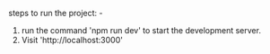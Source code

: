 steps to run the project: -
1. run the command 'npm run dev' to start the development server.
2. Visit 'http://localhost:3000'

